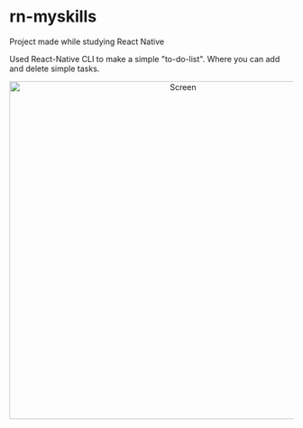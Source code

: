 # rn-myskills
Project made while studying React Native 

Used React-Native CLI to make a simple "to-do-list". Where you can add and delete simple tasks. 

<p align="center">
  <img src="https://user-images.githubusercontent.com/47367373/210384085-184a9552-d48a-4059-b1e0-d3d79c526084.png" width="600" alt="Screen"/>
</p>
